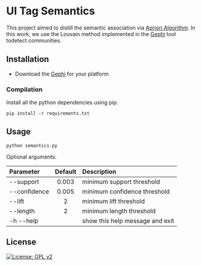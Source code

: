 # UI Tag Semantics

This project aimed to distill the semantic association via [Apriori Algorithm](https://link.springer.com/content/pdf/10.1007/3-540-45372-5_2.pdf). 
In this work, we use the Louvain method implemented in the [Gephi](https://gephi.org/) tool todetect communities.

<!-- <div style="color:#0000FF" align="center">
<img src="../figures/communitydetection.png"/> 
</div> -->

## Installation

* Download the [Gephi](https://gephi.org/) for your platform

### Compilation

Install all the python dependencies using pip:
```
pip install -r requirements.txt
```

## Usage

```
python semantics.py
```

Optional arguments: 

| Parameter                 | Default       | Description   |	
| :------------------------ |:-------------:| :-------------|
| --support  	            | 0.003         |  minimum support threshold
| --confidence              |0.005          |  minimum confidence threshold
| --lift 		            |2           	|  minimum lift threshold
| --length                |   2        |  minimum length threshold
| -h --help                 |               | show this help message and exit

<!-- ## Authorship

This project is contributed by [Sidong Feng](https://github.com/u6063820). -->

## License
[![License: GPL v2](https://img.shields.io/badge/License-GPL%20v2-blue.svg)](https://www.gnu.org/licenses/old-licenses/gpl-2.0.en.html)